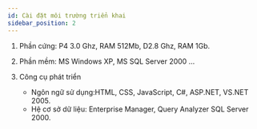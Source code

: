 ```yaml
---
id: Cài đặt môi trường triển khai
sidebar_position: 2
---
```


1. Phần cứng: P4 3.0 Ghz, RAM 512Mb, D2.8 Ghz, RAM 1Gb.

2. Phần mềm: MS Windows XP, MS SQL Server 2000 …

3. Công cụ phát triển
   - Ngôn ngữ sử dụng:HTML, CSS, JavaScript, C#, ASP.NET, VS.NET 2005.
   - Hệ cơ sở dữ liệu: Enterprise Manager, Query Analyzer SQL Server 2000.
